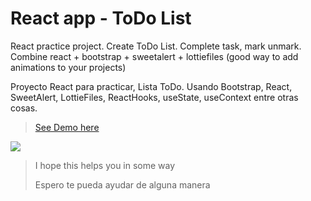 # React app - ToDo List
React practice project. Create ToDo List. Complete task, mark unmark.
Combine react + bootstrap + sweetalert + lottiefiles (good way to add animations to your projects)

Proyecto React para practicar, Lista ToDo.
Usando Bootstrap, React, SweetAlert, LottieFiles, ReactHooks, useState, useContext entre otras cosas.

>
>[See Demo here](https://theneocosmic.github.io/ReactTodoProject/)
>
<img src="https://github.com/theneocosmic/ReactTodoProject/blob/main/src/assets/screenshot/ReactToDo.gif"/>


>I hope this helps you in some way
>
>
>
>Espero te pueda ayudar de alguna manera
